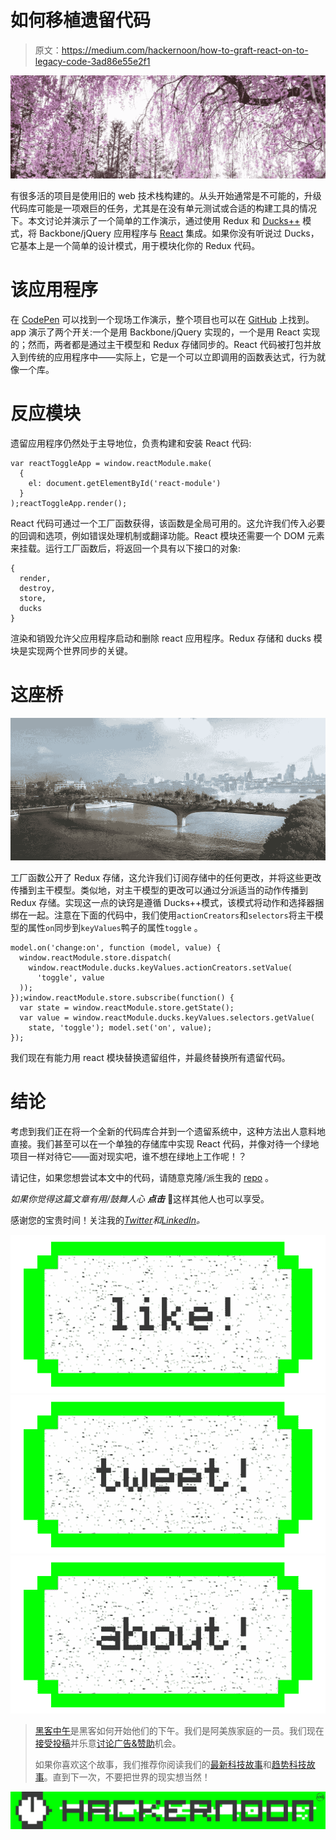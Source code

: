 # 如何移植遗留代码

> 原文：<https://medium.com/hackernoon/how-to-graft-react-on-to-legacy-code-3ad86e55e2f1>

![](img/d75b3d932f8700b4c87f6861654bc81b.png)

有很多活的项目是使用旧的 web 技术栈构建的。从头开始通常是不可能的，升级代码库可能是一项艰巨的任务，尤其是在没有单元测试或合适的构建工具的情况下。本文讨论并演示了一个简单的工作演示，通过使用 Redux 和 [Ducks++](/@DjamelH/ducks-redux-reducer-bundles-44267f080d22) 模式，将 Backbone/jQuery 应用程序与 [React](https://hackernoon.com/tagged/react) 集成。如果你没有听说过 Ducks，它基本上是一个简单的设计模式，用于模块化你的 Redux 代码。

# 该应用程序

在 [CodePen](https://codepen.io/dhassaine/pen/ybwqQZ?editors=1011) 可以找到一个现场工作演示，整个项目也可以在 [GitHub](https://github.com/dhassaine/legacy2react) 上找到。app 演示了两个开关:一个是用 Backbone/jQuery 实现的，一个是用 React 实现的；然而，两者都是通过主干模型和 Redux 存储同步的。React 代码被打包并放入到传统的应用程序中——实际上，它是一个可以立即调用的函数表达式，行为就像一个库。

# 反应模块

遗留应用程序仍然处于主导地位，负责构建和安装 React 代码:

```
var reactToggleApp = window.reactModule.make(
  { 
    el: document.getElementById('react-module') 
  }
);reactToggleApp.render();
```

React 代码可通过一个工厂函数获得，该函数是全局可用的。这允许我们传入必要的回调和选项，例如错误处理机制或翻译功能。React 模块还需要一个 DOM 元素来挂载。运行工厂函数后，将返回一个具有以下接口的对象:

```
{
  render,
  destroy,
  store,
  ducks
}
```

渲染和销毁允许父应用程序启动和删除 react 应用程序。Redux 存储和 ducks 模块是实现两个世界同步的关键。

# 这座桥

![](img/08e0b3294d7bdcbe82edbd846c63a75e.png)

工厂函数公开了 Redux 存储，这允许我们订阅存储中的任何更改，并将这些更改传播到主干模型。类似地，对主干模型的更改可以通过分派适当的动作传播到 Redux 存储。实现这一点的诀窍是遵循 Ducks++模式，该模式将动作和选择器捆绑在一起。注意在下面的代码中，我们使用`actionCreators`和`selectors`将主干模型的属性`on`同步到`keyValues`鸭子的属性`toggle` 。

```
model.on('change:on', function (model, value) {
  window.reactModule.store.dispatch(
    window.reactModule.ducks.keyValues.actionCreators.setValue(
      'toggle', value
  ));
});window.reactModule.store.subscribe(function() {
  var state = window.reactModule.store.getState();
  var value = window.reactModule.ducks.keyValues.selectors.getValue(
    state, 'toggle'); model.set('on', value);
});
```

我们现在有能力用 react 模块替换遗留组件，并最终替换所有遗留代码。

# 结论

考虑到我们正在将一个全新的代码库合并到一个遗留系统中，这种方法出人意料地直接。我们甚至可以在一个单独的存储库中实现 React 代码，并像对待一个绿地项目一样对待它——面对现实吧，谁不想在绿地上工作呢！？

请记住，如果您想尝试本文中的代码，请随意克隆/派生我的 [repo](https://github.com/dhassaine/legacy2react) 。

*如果你觉得这篇文章有用/鼓舞人心* ***点击*** 💚这样其他人也可以享受。

感谢您的宝贵时间！关注我的[*Twitter*](https://twitter.com/DjamelH)*和*[*LinkedIn*](https://www.linkedin.com/in/dhassaine/)*。*

[![](img/50ef4044ecd4e250b5d50f368b775d38.png)](http://bit.ly/HackernoonFB)[![](img/979d9a46439d5aebbdcdca574e21dc81.png)](https://goo.gl/k7XYbx)[![](img/2930ba6bd2c12218fdbbf7e02c8746ff.png)](https://goo.gl/4ofytp)

> [黑客中午](http://bit.ly/Hackernoon)是黑客如何开始他们的下午。我们是阿美族家庭的一员。我们现在[接受投稿](http://bit.ly/hackernoonsubmission)并乐意[讨论广告&赞助](mailto:partners@amipublications.com)机会。
> 
> 如果你喜欢这个故事，我们推荐你阅读我们的[最新科技故事](http://bit.ly/hackernoonlatestt)和[趋势科技故事](https://hackernoon.com/trending)。直到下一次，不要把世界的现实想当然！

![](img/be0ca55ba73a573dce11effb2ee80d56.png)